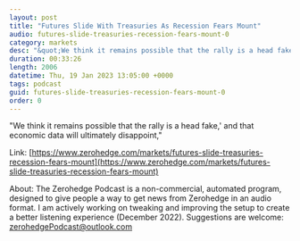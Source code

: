 ```yaml
---
layout: post
title: "Futures Slide With Treasuries As Recession Fears Mount"
audio: futures-slide-treasuries-recession-fears-mount-0
category: markets
desc: "&quot;We think it remains possible that the rally is a head fake,' and that economic data will ultimately disappoint,&quot;"
duration: 00:33:26
length: 2006
datetime: Thu, 19 Jan 2023 13:05:00 +0000
tags: podcast
guid: futures-slide-treasuries-recession-fears-mount-0
order: 0
---
```

&quot;We think it remains possible that the rally is a head fake,' and that economic data will ultimately disappoint,&quot;

Link: [https://www.zerohedge.com/markets/futures-slide-treasuries-recession-fears-mount](https://www.zerohedge.com/markets/futures-slide-treasuries-recession-fears-mount)

About: The Zerohedge Podcast is a non-commercial, automated program, designed to give people a way to get news from Zerohedge in an audio format.  I am actively working on tweaking and improving the setup to create a better listening experience (December 2022).  Suggestions are welcome: [zerohedgePodcast@outlook.com](mailto:zerohedgePodcast@outlook.com)